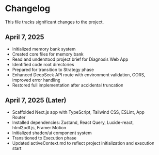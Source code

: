 # Changelog

This file tracks significant changes to the project.

## April 7, 2025
- Initialized memory bank system
- Created core files for memory bank
- Read and understood project brief for Diagnosis Web App
- Identified code root directories
- Prepared for transition to Strategy phase
- Enhanced DeepSeek API route with environment validation, CORS, improved error handling
- Restored full implementation after accidental truncation

## April 7, 2025 (Later)
- Scaffolded Next.js app with TypeScript, Tailwind CSS, ESLint, App Router
- Installed dependencies: Zustand, React Query, Lucide-react, html2pdf.js, Framer Motion
- Initialized shadcn/ui component system
- Transitioned to Execution phase
- Updated activeContext.md to reflect project initialization and execution start
